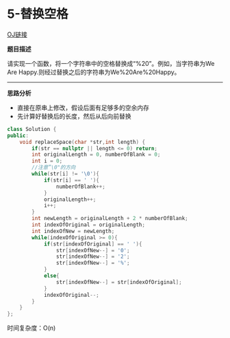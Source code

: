 # 5-替换空格

[OJ链接](https://www.nowcoder.com/practice/4060ac7e3e404ad1a894ef3e17650423?tpId=13&tqId=11155&tPage=1&rp=1&ru=/ta/coding-interviews&qru=/ta/coding-interviews/question-ranking)

**题目描述**

请实现一个函数，将一个字符串中的空格替换成“%20”。例如，当字符串为We Are Happy.则经过替换之后的字符串为We%20Are%20Happy。

---

**思路分析**

-	直接在原串上修改，假设后面有足够多的空余内存
-	先计算好替换后的长度，然后从后向前替换

```c++
class Solution {
public:
	void replaceSpace(char *str,int length) {
        if(str == nullptr || length <= 0) return;
        int originalLength = 0, numberOfBlank = 0;
        int i = 0;
        //注意”\0"的方向
        while(str[i] != '\0'){
            if(str[i] == ' '){
                numberOfBlank++;
            }
            originalLength++;
            i++;
        }
        int newLength = originalLength + 2 * numberOfBlank;
        int indexOfOriginal = originalLength;
        int indexOfNew = newLength;
        while(indexOfOriginal >= 0){
            if(str[indexOfOriginal] == ' '){
                str[indexOfNew--] = '0';
                str[indexOfNew--] = '2';
                str[indexOfNew--] = '%';
            }
            else{
                str[indexOfNew--] = str[indexOfOriginal];
            }
            indexOfOriginal--;
        }
	}
};
```

时间复杂度：O(n)